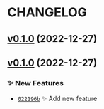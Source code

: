 # CHANGELOG

## [v0.1.0](https://github.com/rdeville/test/compare/0.0.0...0.1.0) (2022-12-27)

## [v0.1.0](https://github.com/rdeville/test/compare/0.0.0...0.1.0) (2022-12-27)

### ✨ New Features

  * [`022196b`](https://github.com/rdeville/test/commit/022196b) ✨ Add new feature

